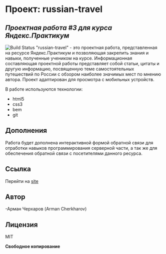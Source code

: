 # Проект: russian-travel
## _Проектная работа #3 для курса Яндекс.Практикум_

![Build Status](https://travis-ci.org/joemccann/dillinger.svg?branch=master)
"russian-travel" - это проектная работа, представленная на ресурсе Яндекс.Практикум и позволяющая закрепить знания и навыки, полученные учеником на курсе. 
Информационная составляющая проектной работы представляет собой статьи, цитаты и другую информацию, посвященную теме самостоятельных путешествий по России с обзором наиболее значимых мест по мнению автора.
Проект адаптирован для просмотра с мобильных устройств.

В работе используются технологии:
- html5
- css3
- bem
- git

## Дополнения

Работа будет дополнена интерактивной формой обратной связи для отработки навыков программирования серверной части, а так же для обеспечения обратной связи с посетителями данного ресурса.

## Ссылка
Перейти на [site]

## Автор
-Арман Черхаров (Arman Cherkharov)

## Лицензия

MIT

**Свободное копирование**

[site]: <https://arman1231.github.io/russian-travel/index.html>